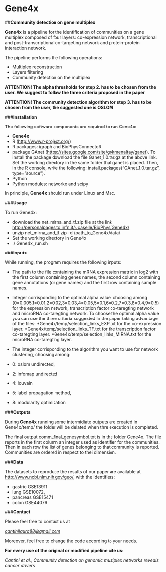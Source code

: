 # Gene4x
##**Community detection on gene multiplex**

**Gene4x** is a pipeline for the identification of communities on a gene multiplex composed of four layers: co-expression network, transcriptional and post-transcriptional co-targeting network and protein-protein interaction network.

The pipeline performs the following operations:
* Multiplex reconstruction
* Layers filtering
* Community detection on the multiplex

**ATTENTION! The alpha thresholds for step 2. has to be chosen from the user. We suggest to follow the three criteria proposed in the paper** 

**ATTENTION! The community detection algorithm for step 3. has to be chosen from the user, the suggested one is OSLOM**


###**Installation**

The following software components are required to run Gene4x:
*	**Gene4x** 
*	R (http://www.r-project.org/)
*	R packages:  igraph and BioPhysConnectoR
*	package  GAnet (https://sites.google.com/site/gokmenaltay/ganet). To install the package download the file Ganet_1.0.tar.gz at the above link. Set the working directory in the same folder that ganet is placed. Then, in the R console, write the following: install.packages(“GAnet_1.0.tar.gz”, type=”source”). 
*	Python
*	Python modules: networkx and scipy


In principle, **Gene4x** should run  under Linux and Mac.

###**Usage**

To run Gene4x:
* download the net_mirna_and_tf.zip file at the link http://personalpages.to.infn.it/~caselle/BioPhys/Gene4x/
* unzip net_mirna_and_tf.zip -d /path_to_Gene4x/data/
*	Set the working directory in Gene4x
*	./ Gene4x_run.sh

###**Inputs**

While running, the program requires the following inputs:

*	The path to the file containing the mRNA expression matrix in log2 with the first column containing genes names, the second column containing gene annotations (or gene names) and the first row containing sample names.

*	Integer corrisponding to the optimal alpha value, choosing among (0=0.005,1=0.01,2=0.02,3=0.03,4=0.05,5=0.1,6=0.2,7=0.3,8=0.4,9=0.5) for the espression network, transcription factor co-taregting network and microRNA co-taregting network. To choose the optimal alpha value you can use the three criteria suggested in the paper taking advantage of the files:
 *Gene4x/temp/selection_links_EXP.txt for the co-expression layer.
 *Gene4x/temp/selection_links_TF.txt for the  transcription factor co-taregting layer.
 *Gene4x/temp/selection_links_MIRNA.txt  for the  microRNA co-taregting layer.

*	The integer corrisponding to the algorithm you want to use for network clustering, choosing among: 

  *	0: oslom undirected, 
  *	2: infomap undirected
  *	4: louvain
  *	5: label propagation method,
  *	8: modularity optimization

###**Outputs**

During **Gene4x** running some intermidiate outputs are created in Gene4x/temp/ the folder will be delated when thre execution is completed.

The final output comm_final_genesymbol.txt is in the folder Gene4x. The file reports in the first column an integer used as identifier for the communities. Then in each row the list of genes belonging to that community is reported. Communities are ordered in respect to thei dimension.


###**Data**

The datasets to reproduce the results of our paper are available at http://www.ncbi.nlm.nih.gov/geo/, with the identifiers:
*	gastric GSE13911
*	lung GSE10072, 
*	pancreas GSE15471
*	colon GSE44076

###**Contact**

Please feel free to contact us at 

*cantinilaura88@gmail.com*

Moreover, feel free to change the code according to your needs.

**For every use of the original or modified pipeline cite us:**

*Cantini et al., Community detection on genomic multiplex networks reveals cancer drivers*
